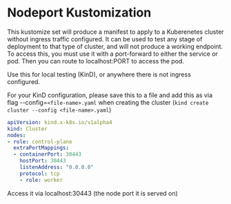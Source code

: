 # Nodeport Kustomization
This kustomize set will produce a manifest to apply to a Kuberenetes cluster without ingress traffic configured. It can be used to test any stage of deployment to that type of cluster, and will not produce a working endpoint. To access this, you must use it with a port-forward to either the service or pod. Then you can route to localhost:PORT to access the pod.

Use this for local testing (KinD), or anywhere there is not ingress configured. 

For your KinD configuration, please save this to a file and add this as via flag --config=```<file-name>.yaml``` when creating the cluster (```kind create cluster --config <file-name>.yaml```)

```yaml
apiVersion: kind.x-k8s.io/v1alpha4
kind: Cluster
nodes:
- role: control-plane
  extraPortMappings:
  - containerPort: 30443
    hostPort: 30443
    listenAddress: "0.0.0.0"
    protocol: tcp
    - role: worker
```

Access it via localhost:30443 (the node port it is served on)